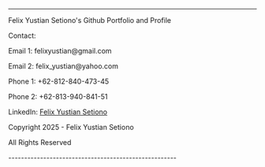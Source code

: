 -----------------------------------------------------
Felix Yustian Setiono's Github Portfolio and Profile

<p> Contact: </p>
<p> Email 1: felixyustian@gmail.com </p>
<p> Email 2: felix_yustian@yahoo.com </p>
<p></p>
<p> Phone 1: +62-812-840-473-45 </p>
<p> Phone 2: +62-813-940-841-51 </p>
<p></p>
<p> LinkedIn: <a href="https://linkedin.com/felixsetiono"> Felix Yustian Setiono </a></p>
<p></p>
<p> Copyright 2025 - Felix Yustian Setiono </p>
<p> All Rights Reserved </p>
-----------------------------------------------------
